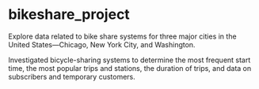 # bikeshare_project
Explore data related to bike share systems for three major cities in the United States—Chicago, New York City, and Washington.

Investigated bicycle-sharing systems to determine the most frequent start time, the most popular trips and stations, the duration of trips, and data on subscribers and temporary customers.



